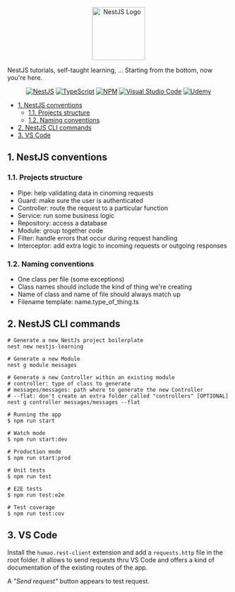 <p align="center">
  <a href="https://nestjs.com" target="blank"><img src="https://seeklogo.com/images/N/nestjs-logo-09342F76C0-seeklogo.com.png" width="120" alt="NestJS Logo" /></a>
</p>

NestJS tutorials, self-taught learning, ... Starting from the bottom, now you're here.

<p align="center">
    <a href="#" target="_blank"><img src="https://camo.githubusercontent.com/8855980a487f9e31426fbfc2cbbfdda5aa3b7f1d390e262e652e639e911b3d87/68747470733a2f2f696d672e736869656c64732e696f2f62616467652f6e6573746a732d2532334530323334452e7376673f7374796c653d666f722d7468652d6261646765266c6f676f3d6e6573746a73266c6f676f436f6c6f723d7768697465" alt="NestJS" /></a>
    <a href="#" target="_blank"><img src="https://img.shields.io/badge/TypeScript-007ACC?style=for-the-badge&logo=typescript&logoColor=white" alt="TypeScript" /></a>
    <a href="#" target="_blank"><img src="https://img.shields.io/badge/NPM-%23000000.svg?style=for-the-badge&logo=npm&logoColor=white" alt="NPM" /></a>
    <a href="#" target="_blank"><img src="https://img.shields.io/badge/Visual%20Studio%20Code-0078d7.svg?style=for-the-badge&logo=visual-studio-code&logoColor=white" alt="Visual Studio Code" /></a>
    <a href="#" target="_blank"><img src="https://img.shields.io/badge/Udemy-A435F0?style=for-the-badge&logo=Udemy&logoColor=white" alt="Udemy" /></a>
</p>

<!-- TOC -->

- [1. NestJS conventions](#1-nestjs-conventions)
  - [1.1. Projects structure](#11-projects-structure)
  - [1.2. Naming conventions](#12-naming-conventions)
- [2. NestJS CLI commands](#2-nestjs-cli-commands)
- [3. VS Code](#3-vs-code)

<!-- /TOC -->

## 1. NestJS conventions

### 1.1. Projects structure

- Pipe: help validating data in cinoming requests
- Guard: make sure the user is authenticated
- Controller: route the request to a particular function
- Service: run some business logic
- Repository: access a database
- Module: group together code
- Filter: handle errors that occur during request handling
- Interceptor: add extra logic to incoming requests or outgoing responses

### 1.2. Naming conventions

- One class per file (some exceptions)
- Class names should include the kind of thing we're creating
- Name of class and name of file should always match up
- Filename template: name.type_of_thing.ts

## 2. NestJS CLI commands

```shell
# Generate a new NestJs project boilerplate
nest new nestjs-learning

# Generate a new Module
nest g module messages

# Generate a new Controller within an existing module
# controller: type of class to generate
# messages/messages: path where to generate the new Controller
# --flat: don't create an extra folder called "controllers" [OPTIONAL]
nest g controller messages/messages --flat

# Running the app
$ npm run start

# Watch mode
$ npm run start:dev

# Production mode
$ npm run start:prod

# Unit tests
$ npm run test

# E2E tests
$ npm run test:e2e

# Test coverage
$ npm run test:cov
```

## 3. VS Code

Install the `humao.rest-client` extension and add a `requests.http` file in the root folder.
It allows to send requests thru VS Code and offers a kind of documentation of the existing routes of the app.

A _"Send request"_ button appears to test request.
